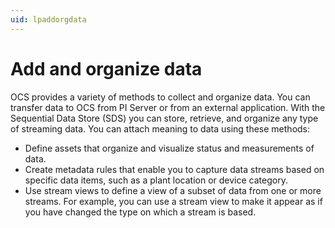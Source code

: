 ```yaml
---
uid: lpaddorgdata
---
```


# Add and organize data

OCS provides a variety of methods to collect and organize data. You can transfer data to OCS from PI Server or from an external application. With the Sequential Data Store (SDS) you can store, retrieve, and organize any type of streaming data. You can attach meaning to data using these methods:

- Define assets that organize and visualize status and measurements of data.
- Create metadata rules that enable you to capture data streams based on specific data items, such as a plant location or device category.
- Use stream views to define a view of a subset of data from one or more streams. For example, you can use a stream view to make it appear as if you have changed the type on which a stream is based.
